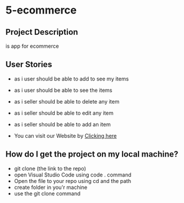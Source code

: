 # 5-ecommerce

## Project Description
is app for ecommerce 
## User Stories
- as i user should be able to add to see my items
- as i user should be able to see the items
- as i seller should be able to delete any item
- as i seller should be able to edit any item
- as i seller should be able to add an item


- You can visit our Website by [Clicking here](https://ca-g12.github.io/5-ecommerce/)

## How do I get the project on my local machine?

- git clone (the link to the repo)
- open Visual Studio Code using code . command
- Open the file to your repo using cd and the path
- create folder in you'r machine
- use the git clone command
